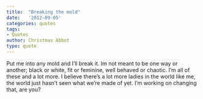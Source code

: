 ```yaml
---
title:  "Breaking the mold"
date:   '2012-09-05'
categories: quotes
tags:
- Quotes
author: Christmas Abbot
type: quote
---
```


Put me into any mold and I’ll break it. Im not meant to be one way or another; black or white, fit or feminine, well behaved or chaotic. I’m all of these and a lot more. I believe there’s a lot more ladies in the world like me, the world just hasn’t seen what we’re made of yet. I’m working on changing that, are you?
